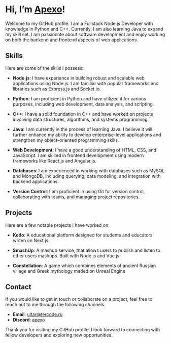 # Hi, I’m [Apexo]()!
Welcome to my GitHub profile. I am a Fullstack Node.js Developer with knowledge in Python and C++. Currently, I am also learning Java to expand my skill set. I am passionate about software development and enjoy working on both the backend and frontend aspects of web applications.

## Skills

Here are some of the skills I possess:

- **Node.js**: I have experience in building robust and scalable web applications using Node.js. I am familiar with popular frameworks and libraries such as Express.js and Socket.io.

- **Python**: I am proficient in Python and have utilized it for various purposes, including web development, data analysis, and scripting.

- **C++**: I have a solid foundation in C++ and have worked on projects involving data structures, algorithms, and systems programming.

- **Java**: I am currently in the process of learning Java. I believe it will further enhance my ability to develop enterprise-level applications and strengthen my object-oriented programming skills.

- **Web Development**: I have a good understanding of HTML, CSS, and JavaScript. I am skilled in frontend development using modern frameworks like React.js and Angular.js.

- **Databases**: I am experienced in working with databases such as MySQL and MongoDB, including querying, data modeling, and integration with backend applications.

- **Version Control**: I am proficient in using Git for version control, collaborating with teams, and managing project repositories.

## Projects

Here are a few notable projects I have worked on:

- **Kedo**: A educational platform designed for students and educators writen on Next.js.

- **SmashUp**: A mashup service, that allows users to publish and listen to other users mashups. Built with Node.js and Vue.js

- **Constellation**: A game which combines elements of ancient Russian village and Greek mythology maded on Unreal Engine

## Contact

If you would like to get in touch or collaborate on a project, feel free to reach out to me through the following channels:

- **Email**: [ultar@tercode.ru](mailto:ultar@tercode.ru)
- **Discord**: [apexo](https://discord.com/users/228548952687902720)

Thank you for visiting my GitHub profile! I look forward to connecting with fellow developers and exploring new opportunities.
